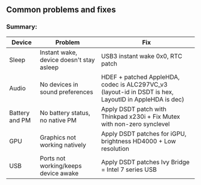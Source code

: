 ## Common problems and fixes

### Summary:

| Device        | Problem        | Fix  |
| ------------- | ------------    | ----- |
| Sleep | Instant wake, device doesn't stay asleep | USB3 instant wake 0x0, RTC patch |
| Audio | No devices in sound preferences |  HDEF + patched AppleHDA, codec is ALC297VC_v3 (layout-id in DSDT is hex, LayoutID in AppleHDA is dec) |
| Battery and PM | No battery status, no native PM | Apply DSDT patch with Thinkpad x230i + Fix Mutex with non-zero synclevel | 
| GPU | Graphics not working natively | Apply DSDT patches for iGPU, brightness HD4000 + Low resolution | 
| USB | Ports not working/keeps device awake | Apply DSDT patches Ivy Bridge = Intel 7 series USB | 

